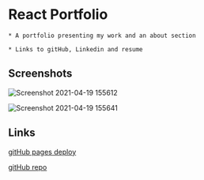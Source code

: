 # React Portfolio   

    * A portfolio presenting my work and an about section

    * Links to gitHub, Linkedin and resume

## Screenshots

![Screenshot 2021-04-19 155612](https://user-images.githubusercontent.com/73093272/115313309-e1431b00-a127-11eb-8993-b526aa477add.png)

![Screenshot 2021-04-19 155641](https://user-images.githubusercontent.com/73093272/115313318-e43e0b80-a127-11eb-834c-bc70ee004b8f.png)

## Links

[gitHub pages deploy](https://ehunter7.github.io/react-portfolio/)

[gitHub repo](https://github.com/ehunter7/react-portfolio)

